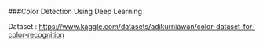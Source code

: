 ###Color Detection Using Deep Learning

Dataset : https://www.kaggle.com/datasets/adikurniawan/color-dataset-for-color-recognition
